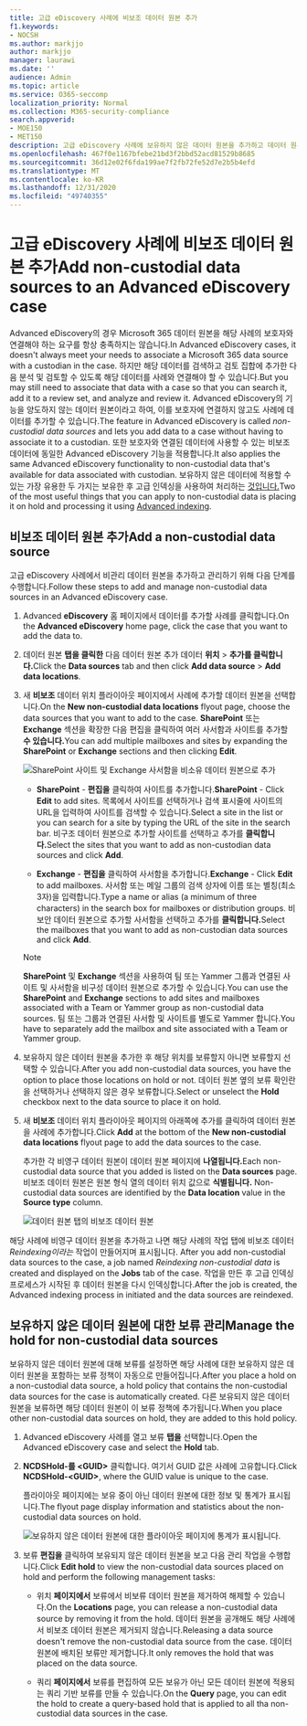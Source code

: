 ```yaml
---
title: 고급 eDiscovery 사례에 비보조 데이터 원본 추가
f1.keywords:
- NOCSH
ms.author: markjjo
author: markjjo
manager: laurawi
ms.date: ''
audience: Admin
ms.topic: article
ms.service: O365-seccomp
localization_priority: Normal
ms.collection: M365-security-compliance
search.appverid:
- MOE150
- MET150
description: 고급 eDiscovery 사례에 보유하지 않은 데이터 원본을 추가하고 데이터 원본을 보류할 수 있습니다. 비관리 데이터 원본은 다시 인덱싱되어 부분적으로 인덱싱된 것으로 표시된 모든 콘텐츠는 완전히 신속하게 검색할 수 있도록 다시 처리됩니다.
ms.openlocfilehash: 467f0e1167bfebe21bd3f2bbd52acd81529b8685
ms.sourcegitcommit: 36d12e02f6fda199ae7f2fb72fe52d7e2b5b4efd
ms.translationtype: MT
ms.contentlocale: ko-KR
ms.lasthandoff: 12/31/2020
ms.locfileid: "49740355"
---
```

# <a name="add-non-custodial-data-sources-to-an-advanced-ediscovery-case"></a><span data-ttu-id="19068-104">고급 eDiscovery 사례에 비보조 데이터 원본 추가</span><span class="sxs-lookup"><span data-stu-id="19068-104">Add non-custodial data sources to an Advanced eDiscovery case</span></span>

<span data-ttu-id="19068-105">Advanced eDiscovery의 경우 Microsoft 365 데이터 원본을 해당 사례의 보호자와 연결해야 하는 요구를 항상 충족하지는 않습니다.</span><span class="sxs-lookup"><span data-stu-id="19068-105">In Advanced eDiscovery cases, it doesn't always meet your needs to associate a Microsoft 365 data source with a custodian in the case.</span></span> <span data-ttu-id="19068-106">하지만 해당 데이터를 검색하고 검토 집합에 추가한 다음 분석 및 검토할 수 있도록 해당 데이터를 사례와 연결해야 할 수 있습니다.</span><span class="sxs-lookup"><span data-stu-id="19068-106">But you may still need to associate that data with a case so that you can search it, add it to a review set, and analyze and review it.</span></span> <span data-ttu-id="19068-107">Advanced eDiscovery의 기능을  양도하지 않는 데이터 원본이라고 하여, 이를 보호자에 연결하지 않고도 사례에 데이터를 추가할 수 있습니다.</span><span class="sxs-lookup"><span data-stu-id="19068-107">The feature in Advanced eDiscovery is called *non-custodial data sources* and lets you add data to a case without having to associate it to a custodian.</span></span> <span data-ttu-id="19068-108">또한 보호자와 연결된 데이터에 사용할 수 있는 비보조 데이터에 동일한 Advanced eDiscovery 기능을 적용합니다.</span><span class="sxs-lookup"><span data-stu-id="19068-108">It also applies the same Advanced eDiscovery functionality to non-custodial data that's available for data associated with custodian.</span></span> <span data-ttu-id="19068-109">보유하지 않은 데이터에 적용할 수 있는 가장 유용한 두 가지는 보유한 후 고급 인덱싱을 사용하여 처리하는 [것입니다.](indexing-custodian-data.md)</span><span class="sxs-lookup"><span data-stu-id="19068-109">Two of the most useful things that you can apply to non-custodial data is placing it on hold and processing it using [Advanced indexing](indexing-custodian-data.md).</span></span>

## <a name="add-a-non-custodial-data-source"></a><span data-ttu-id="19068-110">비보조 데이터 원본 추가</span><span class="sxs-lookup"><span data-stu-id="19068-110">Add a non-custodial data source</span></span>

<span data-ttu-id="19068-111">고급 eDiscovery 사례에서 비관리 데이터 원본을 추가하고 관리하기 위해 다음 단계를 수행합니다.</span><span class="sxs-lookup"><span data-stu-id="19068-111">Follow these steps to add and manage non-custodial data sources in an Advanced eDiscovery case.</span></span>

1. <span data-ttu-id="19068-112">Advanced **eDiscovery** 홈 페이지에서 데이터를 추가할 사례를 클릭합니다.</span><span class="sxs-lookup"><span data-stu-id="19068-112">On the **Advanced eDiscovery** home page, click the case that you want to add the data to.</span></span>

2. <span data-ttu-id="19068-113">데이터 원본 **탭을 클릭한** 다음 데이터 원본 추가 데이터 **위치**  >  **추가를 클릭합니다.**</span><span class="sxs-lookup"><span data-stu-id="19068-113">Click the **Data sources** tab and then click **Add data source** > **Add data locations**.</span></span>

3. <span data-ttu-id="19068-114">새 **비보조** 데이터 위치 플라이아웃 페이지에서 사례에 추가할 데이터 원본을 선택합니다.</span><span class="sxs-lookup"><span data-stu-id="19068-114">On the **New non-custodial data locations** flyout page, choose the data sources that you want to add to the case.</span></span> <span data-ttu-id="19068-115">**SharePoint** 또는 **Exchange** 섹션을 확장한 다음 편집을 클릭하여 여러 사서함과 사이트를 추가할 **수 있습니다.**</span><span class="sxs-lookup"><span data-stu-id="19068-115">You can add multiple mailboxes and sites by expanding the **SharePoint** or **Exchange** sections and then clicking **Edit**.</span></span>

   ![SharePoint 사이트 및 Exchange 사서함을 비소유 데이터 원본으로 추가](../media/NonCustodialDataSources1.png)

   - <span data-ttu-id="19068-117">**SharePoint** - **편집을** 클릭하여 사이트를 추가합니다.</span><span class="sxs-lookup"><span data-stu-id="19068-117">**SharePoint** - Click **Edit** to add sites.</span></span> <span data-ttu-id="19068-118">목록에서 사이트를 선택하거나 검색 표시줄에 사이트의 URL을 입력하여 사이트를 검색할 수 있습니다.</span><span class="sxs-lookup"><span data-stu-id="19068-118">Select a site in the list or you can search for a site by typing the URL of the site in the search bar.</span></span> <span data-ttu-id="19068-119">비구조 데이터 원본으로 추가할 사이트를 선택하고 추가를 **클릭합니다.**</span><span class="sxs-lookup"><span data-stu-id="19068-119">Select the sites that you want to add as non-custodian data sources and click **Add**.</span></span>

   - <span data-ttu-id="19068-120">**Exchange** - **편집을** 클릭하여 사서함을 추가합니다.</span><span class="sxs-lookup"><span data-stu-id="19068-120">**Exchange** - Click **Edit** to add mailboxes.</span></span> <span data-ttu-id="19068-121">사서함 또는 메일 그룹의 검색 상자에 이름 또는 별칭(최소 3자)을 입력합니다.</span><span class="sxs-lookup"><span data-stu-id="19068-121">Type a name or alias (a minimum of three characters) in the search box for mailboxes or distribution groups.</span></span> <span data-ttu-id="19068-122">비보안 데이터 원본으로 추가할 사서함을 선택하고 추가를 **클릭합니다.**</span><span class="sxs-lookup"><span data-stu-id="19068-122">Select the mailboxes that you want to add as non-custodian data sources and click **Add**.</span></span>

   > [!NOTE]
   > <span data-ttu-id="19068-123">**SharePoint** 및 **Exchange** 섹션을 사용하여 팀 또는 Yammer 그룹과 연결된 사이트 및 사서함을 비구성 데이터 원본으로 추가할 수 있습니다.</span><span class="sxs-lookup"><span data-stu-id="19068-123">You can use the **SharePoint** and **Exchange** sections to add sites and mailboxes associated with a Team or Yammer group as non-custodial data sources.</span></span> <span data-ttu-id="19068-124">팀 또는 그룹과 연결된 사서함 및 사이트를 별도로 Yammer 합니다.</span><span class="sxs-lookup"><span data-stu-id="19068-124">You have to separately add the mailbox and site associated with a Team or Yammer group.</span></span>

4. <span data-ttu-id="19068-125">보유하지 않은 데이터 원본을 추가한 후 해당 위치를 보류할지 아니면 보류할지 선택할 수 있습니다.</span><span class="sxs-lookup"><span data-stu-id="19068-125">After you add non-custodial data sources, you have the option to place those locations on hold or not.</span></span> <span data-ttu-id="19068-126">데이터 원본 옆의  보류 확인란을 선택하거나 선택하지 않은 경우 보류합니다.</span><span class="sxs-lookup"><span data-stu-id="19068-126">Select or unselect the **Hold** checkbox next to the data source to place it on hold.</span></span>

5. <span data-ttu-id="19068-127">새 **비보조** 데이터  위치 플라이아웃 페이지의 아래쪽에 추가를 클릭하여 데이터 원본을 사례에 추가합니다.</span><span class="sxs-lookup"><span data-stu-id="19068-127">Click **Add** at the bottom of the **New non-custodial data locations** flyout page to add the data sources to the case.</span></span>

   <span data-ttu-id="19068-128">추가한 각 비영구 데이터 원본이 데이터 원본 페이지에 **나열됩니다.**</span><span class="sxs-lookup"><span data-stu-id="19068-128">Each non-custodial data source that you added is listed on the **Data sources** page.</span></span> <span data-ttu-id="19068-129">비보조 데이터 원본은 원본 형식 열의 데이터 위치 값으로 **식별됩니다.** </span><span class="sxs-lookup"><span data-stu-id="19068-129">Non-custodial data sources are identified by the **Data location** value in the **Source type** column.</span></span>

   ![데이터 원본 탭의 비보조 데이터 원본](../media/NonCustodialDataSources2.png)

<span data-ttu-id="19068-131">해당 사례에 비영구 데이터 원본을 추가하고 나면 해당 사례의 작업 탭에 비보조 데이터 *Reindexing이라는* 작업이 만들어지며 표시됩니다. </span><span class="sxs-lookup"><span data-stu-id="19068-131">After you add non-custodial data sources to the case, a job named *Reindexing non-custodial data* is created and displayed on the **Jobs** tab of the case.</span></span> <span data-ttu-id="19068-132">작업을 만든 후 고급 인덱싱 프로세스가 시작된 후 데이터 원본을 다시 인덱싱합니다.</span><span class="sxs-lookup"><span data-stu-id="19068-132">After the job is created, the Advanced indexing process in initiated and the data sources are reindexed.</span></span>

## <a name="manage-the-hold-for-non-custodial-data-sources"></a><span data-ttu-id="19068-133">보유하지 않은 데이터 원본에 대한 보류 관리</span><span class="sxs-lookup"><span data-stu-id="19068-133">Manage the hold for non-custodial data sources</span></span>

<span data-ttu-id="19068-134">보유하지 않은 데이터 원본에 대해 보류를 설정하면 해당 사례에 대한 보유하지 않은 데이터 원본을 포함하는 보류 정책이 자동으로 만들어집니다.</span><span class="sxs-lookup"><span data-stu-id="19068-134">After you place a hold on a non-custodial data source, a hold policy that contains the non-custodial data sources for the case is automatically created.</span></span> <span data-ttu-id="19068-135">다른 보유되지 않은 데이터 원본을 보류하면 해당 데이터 원본이 이 보류 정책에 추가됩니다.</span><span class="sxs-lookup"><span data-stu-id="19068-135">When you place other non-custodial data sources on hold, they are added to this hold policy.</span></span>

1. <span data-ttu-id="19068-136">Advanced eDiscovery 사례를 열고 보류 **탭을** 선택합니다.</span><span class="sxs-lookup"><span data-stu-id="19068-136">Open the Advanced eDiscovery case and select the **Hold** tab.</span></span>

2. <span data-ttu-id="19068-137">**NCDSHold-를 \<GUID\>** 클릭합니다. 여기서 GUID 값은 사례에 고유합니다.</span><span class="sxs-lookup"><span data-stu-id="19068-137">Click **NCDSHold-\<GUID\>**, where the GUID value is unique to the case.</span></span>

   <span data-ttu-id="19068-138">플라이아웃 페이지에는 보유 중이 아닌 데이터 원본에 대한 정보 및 통계가 표시됩니다.</span><span class="sxs-lookup"><span data-stu-id="19068-138">The flyout page display information and statistics about the non-custodial data sources on hold.</span></span>

   ![보유하지 않은 데이터 원본에 대한 플라이아웃 페이지에 통계가 표시됩니다.](../media/NonCustodialDataSourcesHoldFlyout.png)

3. <span data-ttu-id="19068-140">보류 **편집을** 클릭하여 보유되지 않은 데이터 원본을 보고 다음 관리 작업을 수행합니다.</span><span class="sxs-lookup"><span data-stu-id="19068-140">Click **Edit hold** to view the non-custodial data sources placed on hold and perform the following management tasks:</span></span>

   - <span data-ttu-id="19068-141">위치 **페이지에서** 보류에서 비보류 데이터 원본을 제거하여 해제할 수 있습니다.</span><span class="sxs-lookup"><span data-stu-id="19068-141">On the **Locations** page, you can release a non-custodial data source by removing it from the hold.</span></span> <span data-ttu-id="19068-142">데이터 원본을 공개해도 해당 사례에서 비보조 데이터 원본은 제거되지 않습니다.</span><span class="sxs-lookup"><span data-stu-id="19068-142">Releasing a data source doesn't remove the non-custodial data source from the case.</span></span> <span data-ttu-id="19068-143">데이터 원본에 배치된 보류만 제거합니다.</span><span class="sxs-lookup"><span data-stu-id="19068-143">It only removes the hold that was placed on the data source.</span></span>

   - <span data-ttu-id="19068-144">쿼리 **페이지에서** 보류를 편집하여 모든 보유가 아닌 모든 데이터 원본에 적용되는 쿼리 기반 보류를 만들 수 있습니다.</span><span class="sxs-lookup"><span data-stu-id="19068-144">On the **Query** page, you can edit the hold to create a query-based hold that is applied to all tha non-custodial data sources in the case.</span></span>
